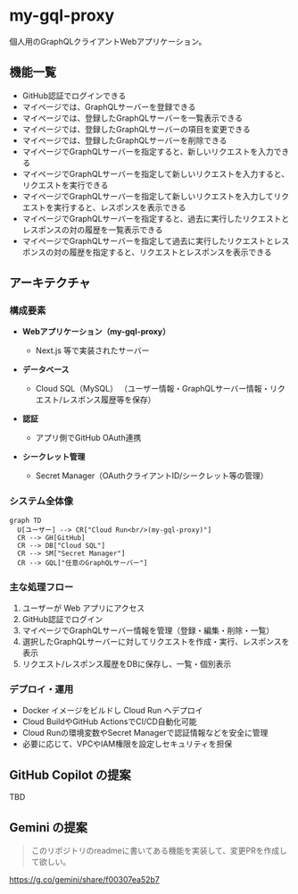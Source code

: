 # my-gql-proxy

個人用のGraphQLクライアントWebアプリケーション。

## 機能一覧

- GitHub認証でログインできる
- マイページでは、GraphQLサーバーを登録できる
- マイページでは、登録したGraphQLサーバーを一覧表示できる
- マイページでは、登録したGraphQLサーバーの項目を変更できる
- マイページでは、登録したGraphQLサーバーを削除できる
- マイページでGraphQLサーバーを指定すると、新しいリクエストを入力できる
- マイページでGraphQLサーバーを指定して新しいリクエストを入力すると、リクエストを実行できる
- マイページでGraphQLサーバーを指定して新しいリクエストを入力してリクエストを実行すると、レスポンスを表示できる
- マイページでGraphQLサーバーを指定すると、過去に実行したリクエストとレスポンスの対の履歴を一覧表示できる
- マイページでGraphQLサーバーを指定して過去に実行したリクエストとレスポンスの対の履歴を指定すると、リクエストとレスポンスを表示できる

## アーキテクチャ

### 構成要素

- **Webアプリケーション（my-gql-proxy）**
  - Next.js 等で実装されたサーバー

- **データベース**
  - Cloud SQL（MySQL）
    （ユーザー情報・GraphQLサーバー情報・リクエスト/レスポンス履歴等を保存）

- **認証**
  - アプリ側でGitHub OAuth連携

- **シークレット管理**
  - Secret Manager（OAuthクライアントID/シークレット等の管理）

### システム全体像

```mermaid
graph TD
  U[ユーザー] --> CR["Cloud Run<br/>(my-gql-proxy)"]
  CR --> GH[GitHub]
  CR --> DB["Cloud SQL"]
  CR --> SM["Secret Manager"]
  CR --> GQL["任意のGraphQLサーバー"]
```

### 主な処理フロー

1. ユーザーが Web アプリにアクセス
2. GitHub認証でログイン
3. マイページでGraphQLサーバー情報を管理（登録・編集・削除・一覧）
4. 選択したGraphQLサーバーに対してリクエストを作成・実行、レスポンスを表示
5. リクエスト/レスポンス履歴をDBに保存し、一覧・個別表示

### デプロイ・運用

- Docker イメージをビルドし Cloud Run へデプロイ
- Cloud BuildやGitHub ActionsでCI/CD自動化可能
- Cloud Runの環境変数やSecret Managerで認証情報などを安全に管理
- 必要に応じて、VPCやIAM権限を設定しセキュリティを担保

## GitHub Copilot の提案

TBD

## Gemini の提案

> このリポジトリのreadmeに書いてある機能を実装して、変更PRを作成して欲しい。
> 
https://g.co/gemini/share/f00307ea52b7
